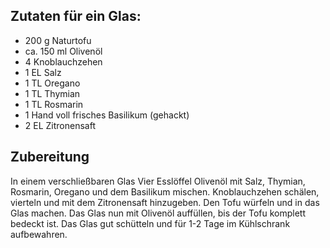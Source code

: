 ## Zutaten für ein Glas:

- 200 g Naturtofu 
- ca. 150 ml Olivenöl
- 4 Knoblauchzehen
- 1 EL Salz
- 1 TL Oregano
- 1 TL Thymian
- 1 TL Rosmarin
- 1 Hand voll frisches Basilikum (gehackt)
- 2 EL Zitronensaft

## Zubereitung

In einem verschließbaren Glas Vier Esslöffel Olivenöl mit Salz, Thymian, 
Rosmarin, Oregano und dem Basilikum mischen. Knoblauchzehen schälen, vierteln 
und mit dem Zitronensaft hinzugeben. Den Tofu würfeln und in das Glas machen. 
Das Glas nun mit Olivenöl auffüllen, bis der Tofu komplett bedeckt ist. Das 
Glas gut schütteln und für 1-2 Tage im Kühlschrank aufbewahren.
